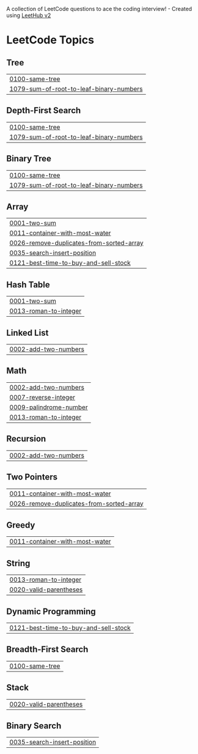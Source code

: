 A collection of LeetCode questions to ace the coding interview! - Created using [LeetHub v2](https://github.com/arunbhardwaj/LeetHub-2.0)
<!---LeetCode Topics Start-->
# LeetCode Topics
## Tree
|  |
| ------- |
| [0100-same-tree](https://github.com/Ibrahimsyah/leetcode-codebase/tree/master/0100-same-tree) |
| [1079-sum-of-root-to-leaf-binary-numbers](https://github.com/Ibrahimsyah/leetcode-codebase/tree/master/1079-sum-of-root-to-leaf-binary-numbers) |
## Depth-First Search
|  |
| ------- |
| [0100-same-tree](https://github.com/Ibrahimsyah/leetcode-codebase/tree/master/0100-same-tree) |
| [1079-sum-of-root-to-leaf-binary-numbers](https://github.com/Ibrahimsyah/leetcode-codebase/tree/master/1079-sum-of-root-to-leaf-binary-numbers) |
## Binary Tree
|  |
| ------- |
| [0100-same-tree](https://github.com/Ibrahimsyah/leetcode-codebase/tree/master/0100-same-tree) |
| [1079-sum-of-root-to-leaf-binary-numbers](https://github.com/Ibrahimsyah/leetcode-codebase/tree/master/1079-sum-of-root-to-leaf-binary-numbers) |
## Array
|  |
| ------- |
| [0001-two-sum](https://github.com/Ibrahimsyah/leetcode-codebase/tree/master/0001-two-sum) |
| [0011-container-with-most-water](https://github.com/Ibrahimsyah/leetcode-codebase/tree/master/0011-container-with-most-water) |
| [0026-remove-duplicates-from-sorted-array](https://github.com/Ibrahimsyah/leetcode-codebase/tree/master/0026-remove-duplicates-from-sorted-array) |
| [0035-search-insert-position](https://github.com/Ibrahimsyah/leetcode-codebase/tree/master/0035-search-insert-position) |
| [0121-best-time-to-buy-and-sell-stock](https://github.com/Ibrahimsyah/leetcode-codebase/tree/master/0121-best-time-to-buy-and-sell-stock) |
## Hash Table
|  |
| ------- |
| [0001-two-sum](https://github.com/Ibrahimsyah/leetcode-codebase/tree/master/0001-two-sum) |
| [0013-roman-to-integer](https://github.com/Ibrahimsyah/leetcode-codebase/tree/master/0013-roman-to-integer) |
## Linked List
|  |
| ------- |
| [0002-add-two-numbers](https://github.com/Ibrahimsyah/leetcode-codebase/tree/master/0002-add-two-numbers) |
## Math
|  |
| ------- |
| [0002-add-two-numbers](https://github.com/Ibrahimsyah/leetcode-codebase/tree/master/0002-add-two-numbers) |
| [0007-reverse-integer](https://github.com/Ibrahimsyah/leetcode-codebase/tree/master/0007-reverse-integer) |
| [0009-palindrome-number](https://github.com/Ibrahimsyah/leetcode-codebase/tree/master/0009-palindrome-number) |
| [0013-roman-to-integer](https://github.com/Ibrahimsyah/leetcode-codebase/tree/master/0013-roman-to-integer) |
## Recursion
|  |
| ------- |
| [0002-add-two-numbers](https://github.com/Ibrahimsyah/leetcode-codebase/tree/master/0002-add-two-numbers) |
## Two Pointers
|  |
| ------- |
| [0011-container-with-most-water](https://github.com/Ibrahimsyah/leetcode-codebase/tree/master/0011-container-with-most-water) |
| [0026-remove-duplicates-from-sorted-array](https://github.com/Ibrahimsyah/leetcode-codebase/tree/master/0026-remove-duplicates-from-sorted-array) |
## Greedy
|  |
| ------- |
| [0011-container-with-most-water](https://github.com/Ibrahimsyah/leetcode-codebase/tree/master/0011-container-with-most-water) |
## String
|  |
| ------- |
| [0013-roman-to-integer](https://github.com/Ibrahimsyah/leetcode-codebase/tree/master/0013-roman-to-integer) |
| [0020-valid-parentheses](https://github.com/Ibrahimsyah/leetcode-codebase/tree/master/0020-valid-parentheses) |
## Dynamic Programming
|  |
| ------- |
| [0121-best-time-to-buy-and-sell-stock](https://github.com/Ibrahimsyah/leetcode-codebase/tree/master/0121-best-time-to-buy-and-sell-stock) |
## Breadth-First Search
|  |
| ------- |
| [0100-same-tree](https://github.com/Ibrahimsyah/leetcode-codebase/tree/master/0100-same-tree) |
## Stack
|  |
| ------- |
| [0020-valid-parentheses](https://github.com/Ibrahimsyah/leetcode-codebase/tree/master/0020-valid-parentheses) |
## Binary Search
|  |
| ------- |
| [0035-search-insert-position](https://github.com/Ibrahimsyah/leetcode-codebase/tree/master/0035-search-insert-position) |
<!---LeetCode Topics End-->